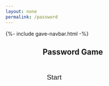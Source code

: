 ```yaml
---
layout: none
permalink: /password
---
```


{%- include gave-navbar.html -%}

<html>
<body>
    <div class="container">
        <h2>Password Game</h2>
        <br>
        <button id="start_button" class="select_button" onclick="startGame()">Start</button>
        <div id="play_container" class="play_container" style="display:none">
            <input type="text" id="passwordInput" placeholder="Enter your password">
            <br><br>
            <button id="check_button" class="check_button" onclick="checkPassword()">Check</button>
            <ul id="requirements">
                <br>
                <li id="length">At least 8 characters</li>
                <li id="uppercase" style="display:none;">At least one uppercase letter</li>
                <li id="lowercase" style="display:none;">At least one lowercase letter</li>
                <li id="numbers" style="display:none;">At least one number</li>
                <li id="specialChars" style="display:none;">At least one special character</li>
            </ul>
            <div id="timerDisplay" style="font-size: 24px; margin: 20px;">0:00</div>
        </div>
    </div>
    <div id="resultModal" class="modal">
        <div class="modal-content">
            <span class="close-button" onclick="closeModal()">&times;</span>
            <h3>Even though you met all the requirements, your password:</h3>
            <p id="strengthResult">-</p>
            <p id="crackTimeResult">-</p>
        </div>
    </div>
</body>
</html>

<style>

.container {
    width: 300px;
    margin: 0 auto;
}
.container input {
    width: 100%;
    padding: 10px;
    margin-top: 10px;
}

.container button {
    width: fit-content;
    padding: 0.7rem;
    font-size: 1.2rem;
    white-space: nowrap;
    background-color: var(--primary-color);
    color: var(--white);
    outline: none;
    border: none;
    border-radius: 10px; 
    transition: .3s;
    cursor:pointer;
}

.container button:hover {
        background-color: var(--primary-color-dark);
    }

.modal {
    display: none;
    position: fixed;
    z-index: 1;
    left: 0;
    top: 0;
    width: 100%;
    height: 100%;
    overflow: auto;
    background-color: rgba(0,0,0,0.4);
}

.modal-content {
    background-color: #fefefe;
    margin: 15% auto;
    padding: 20px;
    border: 1px solid #888;
    width: 80%;
}

.close-button {
    color: #aaa;
    float: right;
    font-size: 28px;
    font-weight: bold;
}

.close-button:hover,
.close-button:focus {
    color: black;
    text-decoration: none;
    cursor: pointer;
}
</style>

<script>
    var timeSet;
    var constant = 0;
    var seconds = 0;
    var minutes = 0;

     function incrementTime() {
        constant++; //constant second count separate from seconds
        seconds++;
        if (seconds == 60) {
            minutes++;
            seconds = 0;
        }
        // update time display on page
        document.getElementById("timerDisplay").innerText = minutes + ":" +(seconds < 10 ? "0":"") + seconds;
    };

    function startTimer() {
        seconds = 0;
        minutes = 0;
        constant = 0;
        timeSet = setInterval(incrementTime, 1000);
    }

    function stopTimer() {
        clearInterval(timeSet);
        // alert display final time
        alert("Time: " + minutes + ":" + (seconds < 10 ? "0":"") + seconds);

    }

    function closeModal() {
        document.getElementById("resultModal").style.display = "none";
    }

    function openModal() {
        document.getElementById("resultModal").style.display = "block";
    }

    // based off password checker zxcvbn library
    function evaluatePasswordStrength(password) {
         let score = 0;

        // basic check
        const length = password.length;
        const uppercase = /[A-Z]/.test(password);
        const lowercase = /[a-z]/.test(password);
        const digits = /[0-9]/.test(password);
        const specialChars = /\W/.test(password);
        const commonPasswords = ["123", "456", "password", "admin", "qwerty", "abc123", "Hello", "hello"]; // Example common passwords

        // increase - diversity and length
        if (length > 8) score += 1;
        if (length > 12) score += 2;
        if (uppercase&&lowercase) score += 1;
        if (digits) score += 1;
        if (specialChars) score += 1;

        // decrease - common passwords
        if (commonPasswords.some(common => password.toLowerCase().includes(common))) {
            score = Math.max(score - 5, 0); // Penalize common passwords heavily
        }

        // entropy estimation
        let charSetSize = (uppercase ? 26 : 0) + (lowercase ? 26 : 0) + (digits ? 10 : 0) + (specialChars ? 32 : 0);
        let entropy = length * Math.log2(charSetSize);
        
        // score based on entropy (based on zxcvbn, simplified)
        if (entropy > 100) score = Math.min(score + 2, 5); // very strong
        else if (entropy > 80) score = Math.min(score + 1, 4); // strong

        // est. crack time based on entropy (based on zxcvbn, simplified)
        let timeToCrack = estimateCrackTime(entropy);

        // score to strength categories
        let strength = ["Very Weak", "Weak", "Okay", "Medium", "Strong", "Very Strong"][score];
        alert(score);

        return {strength, timeToCrack};
    }

    function estimateCrackTime(entropy) {
        // Simplified est (real time is based on diff types of attack models and hardware)
        if (entropy < 50) return "Instant";
        else if (entropy < 80) return "Seconds";
        else if (entropy < 100) return "Hours";
        else if (entropy < 120) return "Days";
        else return "Centuries";
    }

    const playContainer = document.getElementById("play_container");
    const startButton = document.getElementById("start_button");
    const checkButton = document.getElementById("check_button");
    
    const timerDisplay = document.getElementById("timerDisplay");

    function startGame() {
        startTimer();
        playContainer.style = "display:block;";
        startButton.style = "display:none;";
    }

    function checkPassword() {
        var password = document.getElementById("passwordInput").value;

        // requirements w/ condition and element id
        var requirements = [
            {condition: password.length >= 8, elementId: "length"},
            {condition: /[A-Z]/.test(password), elementId: "uppercase"},
            {condition: /[a-z]/.test(password), elementId: "lowercase"},
            {condition: /[0-9]/.test(password), elementId: "numbers"},
            {condition: /[\W_]/.test(password), elementId: "specialChars"}
        ];

        // hide all requirments except first
        requirements.forEach((req, index) => {
            if(index > 0) { 
                document.getElementById(req.elementId).style.display = "none";
            }
        });

        // loop each requirement
        var allMet = true;
        for (var i = 0; i < requirements.length; i++) {
            var req = requirements[i];
            if (req.condition) {
                document.getElementById(req.elementId).style.display = "list-item"; // show requirement
                document.getElementById(req.elementId).style.color = "green"; // green if requirement met
                // show next requirement if there is another
                if (i + 1 < requirements.length) {
                    document.getElementById(requirements[i + 1].elementId).style.display = "list-item";
                }
            } else {
                document.getElementById(req.elementId).style.color = "red"; // red if requirement is not met
                allMet = false; // allMet set false if not all requirements met
                break; // exit loop bc found requirement that's not met
            }
        }
        // if all requirements are met
        if (allMet) {
            var { strength, timeToCrack} = evaluatePasswordStrength(password);

            document.getElementById("strengthResult").textContent = `Strength: ${strength}`;
            document.getElementById("crackTimeResult").textContent = `Estimated Crack Time: ${timeToCrack}`;

            openModal();
            stopTimer();
        }
    }

    
    //add game session time to backend database 
    var deployURL = "http://localhost:8013";
    function updateTime() {
        var gameId = 1;
        fetch(deployURL + `/api/gamesession/${gameId}`, {
                    method: 'POST',
                    headers: {
                        'Content-Type': 'application/json',
                    },
                })
                .then((response) => response.json())
                .then((newGamesession) => { 
                    
                });
    }
</script>